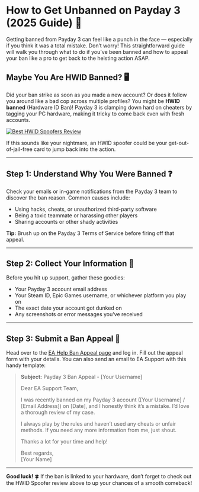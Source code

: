 # How to Get Unbanned on Payday 3 (2025 Guide) 🔫

Getting banned from Payday 3 can feel like a punch in the face — especially if you think it was a total mistake. Don’t worry! This straightforward guide will walk you through what to do if you’ve been banned and how to appeal your ban like a pro to get back to the heisting action ASAP.

## Maybe You Are HWID Banned? 🖥️

Did your ban strike as soon as you made a new account? Or does it follow you around like a bad cop across multiple profiles? You might be **HWID banned** (Hardware ID Ban)! Payday 3 is clamping down hard on cheaters by tagging your PC hardware, making it tricky to come back even with fresh accounts.

[![Best HWID Spoofers Review](https://img.shields.io/badge/Best%20HWID%20Spoofers-Read%20Review-brightgreen?style=for-the-badge&logo=origin)](https://hwid-spoofer.mystrikingly.com/)

If this sounds like your nightmare, an HWID spoofer could be your get-out-of-jail-free card to jump back into the action.

---

## Step 1: Understand Why You Were Banned ❓

Check your emails or in-game notifications from the Payday 3 team to discover the ban reason. Common causes include:
- Using hacks, cheats, or unauthorized third-party software  
- Being a toxic teammate or harassing other players  
- Sharing accounts or other shady activities  

**Tip:** Brush up on the Payday 3 Terms of Service before firing off that appeal.

---

## Step 2: Collect Your Information 📝

Before you hit up support, gather these goodies:
- Your Payday 3 account email address  
- Your Steam ID, Epic Games username, or whichever platform you play on  
- The exact date your account got dunked on  
- Any screenshots or error messages you’ve received  

---

## Step 3: Submit a Ban Appeal 📧

Head over to the [EA Help Ban Appeal page](https://help.ea.com/en/help/account/information-about-banned-or-suspended-accounts/) and log in. Fill out the appeal form with your details. You can also send an email to EA Support with this handy template:

> **Subject:** Payday 3 Ban Appeal - [Your Username]  
>  
> Dear EA Support Team,  
>  
> I was recently banned on my Payday 3 account ([Your Username] / [Email Address]) on [Date], and I honestly think it’s a mistake. I’d love a thorough review of my case.  
>  
> I always play by the rules and haven’t used any cheats or unfair methods. If you need any more information from me, just shout.  
>  
> Thanks a lot for your time and help!  
>  
> Best regards,  
> [Your Name]

---

**Good luck!** 🍀 If the ban is linked to your hardware, don’t forget to check out the HWID Spoofer review above to up your chances of a smooth comeback!